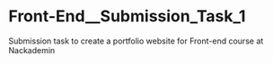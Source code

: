 # Front-End__Submission_Task_1
Submission task to create a portfolio website for Front-end course at Nackademin
